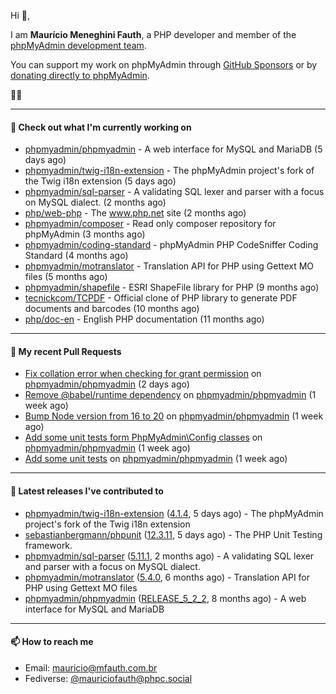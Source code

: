 Hi 👋,

I am **Maurício Meneghini Fauth**, a PHP developer and member of the [phpMyAdmin development team](https://www.phpmyadmin.net/team/?ref=github).

You can support my work on phpMyAdmin through [GitHub Sponsors](https://github.com/sponsors/MauricioFauth)
or by [donating directly to phpMyAdmin](https://www.phpmyadmin.net/donate/?ref=github).

🐘⛵

---

#### 👷 Check out what I'm currently working on

- [phpmyadmin/phpmyadmin](https://github.com/phpmyadmin/phpmyadmin) - A web interface for MySQL and MariaDB (5 days ago)
- [phpmyadmin/twig-i18n-extension](https://github.com/phpmyadmin/twig-i18n-extension) - The phpMyAdmin project&#39;s fork of the Twig i18n extension (5 days ago)
- [phpmyadmin/sql-parser](https://github.com/phpmyadmin/sql-parser) - A validating SQL lexer and parser with a focus on MySQL dialect. (2 months ago)
- [php/web-php](https://github.com/php/web-php) - The www.php.net site (2 months ago)
- [phpmyadmin/composer](https://github.com/phpmyadmin/composer) - Read only composer repository for phpMyAdmin (3 months ago)
- [phpmyadmin/coding-standard](https://github.com/phpmyadmin/coding-standard) - phpMyAdmin PHP CodeSniffer Coding Standard (4 months ago)
- [phpmyadmin/motranslator](https://github.com/phpmyadmin/motranslator) - Translation API for PHP using Gettext MO files (5 months ago)
- [phpmyadmin/shapefile](https://github.com/phpmyadmin/shapefile) - ESRI ShapeFile library for PHP (9 months ago)
- [tecnickcom/TCPDF](https://github.com/tecnickcom/TCPDF) - Official clone of PHP library to generate PDF documents and barcodes (10 months ago)
- [php/doc-en](https://github.com/php/doc-en) - English PHP documentation (11 months ago)

---

#### 🔨 My recent Pull Requests

- [Fix collation error when checking for grant permission](https://github.com/phpmyadmin/phpmyadmin/pull/19864) on [phpmyadmin/phpmyadmin](https://github.com/phpmyadmin/phpmyadmin) (2 days ago)
- [Remove @babel/runtime dependency](https://github.com/phpmyadmin/phpmyadmin/pull/19856) on [phpmyadmin/phpmyadmin](https://github.com/phpmyadmin/phpmyadmin) (1 week ago)
- [Bump Node version from 16 to 20](https://github.com/phpmyadmin/phpmyadmin/pull/19852) on [phpmyadmin/phpmyadmin](https://github.com/phpmyadmin/phpmyadmin) (1 week ago)
- [Add some unit tests form PhpMyAdmin\Config classes](https://github.com/phpmyadmin/phpmyadmin/pull/19849) on [phpmyadmin/phpmyadmin](https://github.com/phpmyadmin/phpmyadmin) (1 week ago)
- [Add some unit tests](https://github.com/phpmyadmin/phpmyadmin/pull/19847) on [phpmyadmin/phpmyadmin](https://github.com/phpmyadmin/phpmyadmin) (1 week ago)

---

#### 🔭 Latest releases I've contributed to

- [phpmyadmin/twig-i18n-extension](https://github.com/phpmyadmin/twig-i18n-extension) ([4.1.4](https://github.com/phpmyadmin/twig-i18n-extension/releases/tag/4.1.4), 5 days ago) - The phpMyAdmin project&#39;s fork of the Twig i18n extension
- [sebastianbergmann/phpunit](https://github.com/sebastianbergmann/phpunit) ([12.3.11](https://github.com/sebastianbergmann/phpunit/releases/tag/12.3.11), 5 days ago) - The PHP Unit Testing framework.
- [phpmyadmin/sql-parser](https://github.com/phpmyadmin/sql-parser) ([5.11.1](https://github.com/phpmyadmin/sql-parser/releases/tag/5.11.1), 2 months ago) - A validating SQL lexer and parser with a focus on MySQL dialect.
- [phpmyadmin/motranslator](https://github.com/phpmyadmin/motranslator) ([5.4.0](https://github.com/phpmyadmin/motranslator/releases/tag/5.4.0), 6 months ago) - Translation API for PHP using Gettext MO files
- [phpmyadmin/phpmyadmin](https://github.com/phpmyadmin/phpmyadmin) ([RELEASE_5_2_2](https://github.com/phpmyadmin/phpmyadmin/releases/tag/RELEASE_5_2_2), 8 months ago) - A web interface for MySQL and MariaDB

---

#### 📫 How to reach me

- Email: [mauricio@mfauth.com.br](mailto://mauricio@mfauth.com.br)
- Fediverse: [@mauriciofauth@phpc.social](https://phpc.social/@mauriciofauth)
